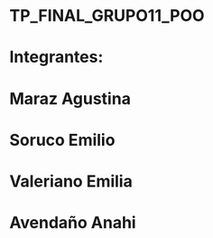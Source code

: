 # TP_FINAL_GRUPO11_POO
# Integrantes:
# Maraz Agustina
# Soruco Emilio
# Valeriano Emilia
# Avendaño Anahi

